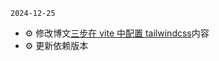 `2024-12-25`

- ⚙️ 修改博文[三步在 vite 中配置 tailwindcss](https://wordpress.biaov.cn/docs/32.html)内容
- ⚙️ 更新依赖版本
